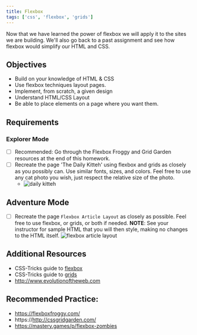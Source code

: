 ```yaml
---
title: Flexbox
tags: ['css', 'flexbox', 'grids']
---
```


Now that we have learned the power of flexbox we will apply it to the sites we
are building. We'll also go back to a past assignment and see how flexbox would
simplify our HTML and CSS.

## Objectives

- Build on your knowledge of HTML & CSS
- Use flexbox techniques layout pages.
- Implement, from scratch, a given design
- Understand HTML/CSS Layout
- Be able to place elements on a page where you want them.

## Requirements

### Explorer Mode

- [ ] Recommended: Go through the Flexbox Froggy and Grid Garden resources at
      the end of this homework.
- [ ] Recreate the page 'The Daily Kitteh' using flexbox and grids as closely as
      you possibly can. Use similar fonts, sizes, and colors. Feel free to use
      any cat photo you wish, just respect the relative size of the photo.
  - ![daily kitteh](https://raw.githubusercontent.com/suncoast-devs/handbook/master/assignments/assets/daily-kitteh.png)

## Adventure Mode

- [ ] Recreate the page `Flexbox Article Layout` as closely as possible. Feel
      free to use flexbox, or grids, or both if needed. **NOTE**: See your
      instructor for sample HTML that you will then style, making no changes to
      the HTML itself.
      ![flexbox article layout](https://raw.githubusercontent.com/suncoast-devs/handbook/master/assignments/assets/flexbox-article-layout.png)

## Additional Resources

- CSS-Tricks guide to
  [flexbox](https://css-tricks.com/snippets/css/a-guide-to-flexbox/)
- CSS-Tricks guide to
  [grids](https://css-tricks.com/snippets/css/complete-guide-grid/)
- http://www.evolutionoftheweb.com

## Recommended Practice:

- https://flexboxfroggy.com/
- https://http://cssgridgarden.com/
- https://mastery.games/p/flexbox-zombies
